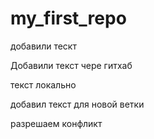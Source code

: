 ﻿# my_first_repo


добавили тескт

Добавили текст чере гитхаб


текст локально

добавил текст для новой ветки


разрешаем конфликт
